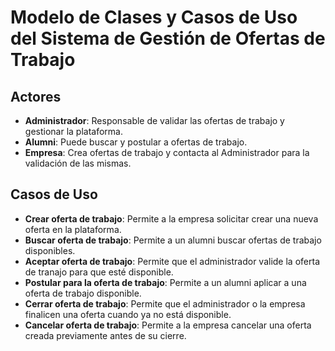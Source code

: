# Modelo de Clases y Casos de Uso del Sistema de Gestión de Ofertas de Trabajo

## Actores
- **Administrador**: Responsable de validar las ofertas de trabajo y gestionar la plataforma.
- **Alumni**: Puede buscar y postular a ofertas de trabajo.
- **Empresa**: Crea ofertas de trabajo y contacta al Administrador para la validación de las mismas.

## Casos de Uso
- **Crear oferta de trabajo**: Permite a la empresa solicitar crear una nueva oferta en la plataforma.
- **Buscar oferta de trabajo**: Permite a un alumni buscar ofertas de trabajo disponibles.
- **Aceptar oferta de trabajo**: Permite que el administrador valide la oferta de tranajo para que esté disponible.
- **Postular para la oferta de trabajo**: Permite a un alumni aplicar a una oferta de trabajo disponible.
- **Cerrar oferta de trabajo**: Permite que el administrador o la empresa finalicen una oferta cuando ya no está disponible.
- **Cancelar oferta de trabajo**: Permite a la empresa cancelar una oferta creada previamente antes de su cierre.